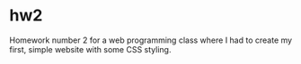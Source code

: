 # hw2
Homework number 2 for a web programming class where I had to create my first, simple website with some CSS styling.
